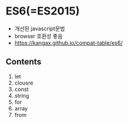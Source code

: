 # ES6(=ES2015)
- 개선된 javascript문법
- browser 호환성 좋음
- https://kangax.github.io/compat-table/es6/

## Contents
1. let
2. clousre
3. const
4. string
5. for
6. array
7. from
